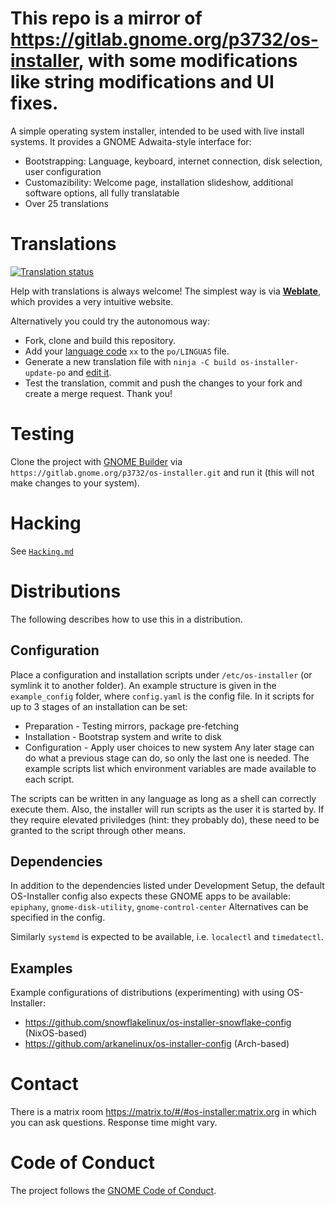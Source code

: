 # This repo is a mirror of https://gitlab.gnome.org/p3732/os-installer, with some modifications like string modifications and UI fixes.
A simple operating system installer, intended to be used with live install systems.
It provides a GNOME Adwaita-style interface for:
* Bootstrapping: Language, keyboard, internet connection, disk selection, user configuration
* Customazibility: Welcome page, installation slideshow, additional software options, all fully translatable
* Over 25 translations

# Translations
<a href="https://hosted.weblate.org/engage/os-installer/">
<img src="https://hosted.weblate.org/widgets/os-installer/-/os-installer/multi-auto.svg" alt="Translation status" />
</a>

Help with translations is always welcome! The simplest way is via [__Weblate__](https://hosted.weblate.org/projects/os-installer/), which provides a very intuitive website.

Alternatively you could try the autonomous way:
* Fork, clone and build this repository.
* Add your [language code](https://en.wikipedia.org/wiki/List_of_ISO_639-1_codes) `xx` to the `po/LINGUAS` file.
* Generate a new translation file with `ninja -C build os-installer-update-po` and [edit it](https://flathub.org/apps/org.gnome.Gtranslator).
* Test the translation, commit and push the changes to your fork and create a merge request. Thank you!

# Testing
Clone the project with [GNOME Builder](https://apps.gnome.org/Builder/) via `https://gitlab.gnome.org/p3732/os-installer.git` and run it (this will not make changes to your system).

# Hacking
See [`Hacking.md`](https://gitlab.gnome.org/p3732/os-installer/-/blob/main/docs/HACKING.md)

# Distributions
The following describes how to use this in a distribution.

## Configuration
Place a configuration and installation scripts under `/etc/os-installer` (or symlink it to another folder).
An example structure is given in the `example_config` folder,
where `config.yaml` is the config file.
In it scripts for up to 3 stages of an installation can be set:
* Preparation - Testing mirrors, package pre-fetching
* Installation - Bootstrap system and write to disk
* Configuration - Apply user choices to new system
Any later stage can do what a previous stage can do, so only the last one is needed.
The example scripts list which environment variables are made available to each script.

The scripts can be written in any language as long as a shell can correctly execute them.
Also, the installer will run scripts as the user it is started by.
If they require elevated priviledges (hint: they probably do),
these need to be granted to the script through other means.

## Dependencies
In addition to the dependencies listed under Development Setup,
the default OS-Installer config also expects these GNOME apps to be available:
`epiphany`, `gnome-disk-utility`, `gnome-control-center`
Alternatives can be specified in the config.

Similarly `systemd` is expected to be available, i.e. `localectl` and `timedatectl`.

## Examples
Example configurations of distributions (experimenting) with using OS-Installer:
* https://github.com/snowflakelinux/os-installer-snowflake-config (NixOS-based)
* https://github.com/arkanelinux/os-installer-config (Arch-based)

# Contact
There is a matrix room https://matrix.to/#/#os-installer:matrix.org in which you can ask questions.
Response time might vary.

# Code of Conduct
The project follows the [GNOME Code of Conduct](https://conduct.gnome.org/).
